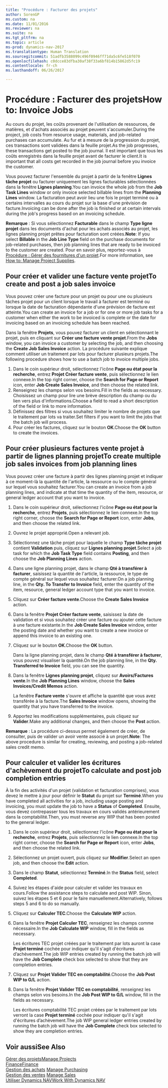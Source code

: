```yaml
---
title: "Procédure : Facturer des projets"
author: SorenGP
ms.custom: na
ms.date: 11/01/2016
ms.reviewer: na
ms.suite: na
ms.tgt_pltfrm: na
ms.topic: article
ms-prod: dynamics-nav-2017
ms.translationtype: Human Translation
ms.sourcegitcommit: 51adfb3588099c496f0946ff71da5c6fe518f070
ms.openlocfilehash: c0dcce83dfba30af38f33a6bf814b15862d5fc19
ms.contentlocale: fr-ch
ms.lasthandoff: 06/26/2017

---
```


# <a name="how-to-invoice-jobs"></a><span data-ttu-id="6536b-102">Procédure : Facturer des projets</span><span class="sxs-lookup"><span data-stu-id="6536b-102">How to: Invoice Jobs</span></span>
<span data-ttu-id="6536b-103">Au cours du projet, les coûts provenant de l'utilisation de ressources, de matières, et d'achats associés au projet peuvent s'accumuler.</span><span class="sxs-lookup"><span data-stu-id="6536b-103">During the project, job costs from resource usage, materials, and job-related purchases can accumulate.</span></span> <span data-ttu-id="6536b-104">Au fur et à mesure de la progression du projet, ces transactions sont validées dans la feuille projet.</span><span class="sxs-lookup"><span data-stu-id="6536b-104">As the job progresses, these transactions get posted to the job journal.</span></span> <span data-ttu-id="6536b-105">Il est important que tous les coûts enregistrés dans la feuille projet avant de facturer le client.</span><span class="sxs-lookup"><span data-stu-id="6536b-105">It is important that all costs get recorded in the job journal before you invoice the customer.</span></span>

<span data-ttu-id="6536b-106">Vous pouvez facturer l'ensemble du projet à partir de la fenêtre **Lignes tâche projet** ou facturer uniquement les lignes facturables sélectionnées dans la fenêtre **Lignes planning**.</span><span class="sxs-lookup"><span data-stu-id="6536b-106">You can invoice the whole job from the **Job Task Lines** window or only invoice selected billable lines from the **Planning Lines** window.</span></span> <span data-ttu-id="6536b-107">La facturation peut avoir lieu une fois le projet terminé ou à certains intervalles au cours du projet sur la base d'une prévision de facture.</span><span class="sxs-lookup"><span data-stu-id="6536b-107">Invoicing can be done after the job is finished or at certain intervals during the job's progress based on an invoicing schedule.</span></span>

<span data-ttu-id="6536b-108">**Remarque** : Si vous sélectionnez **Facturable** dans le champ **Type ligne projet** dans les documents d'achat pour les achats associés au projet, les lignes planning projet prêtes pour facturation sont créées.</span><span class="sxs-lookup"><span data-stu-id="6536b-108">**Note**: If you select **Billable** in the **Job Line Type** field on the purchase documents for job-related purchases, then job planning lines that are ready to be invoiced to the customer are created.</span></span> <span data-ttu-id="6536b-109">Pour en savoir plus, reportez-vous à [Procédure : Gérer des fournitures d'un projet](projects-how-manage-project-supplies.md).</span><span class="sxs-lookup"><span data-stu-id="6536b-109">For more information, see [How to: Manage Project Supplies](projects-how-manage-project-supplies.md).</span></span>

## <a name="to-create-and-post-a-job-sales-invoice"></a><span data-ttu-id="6536b-110">Pour créer et valider une facture vente projet</span><span class="sxs-lookup"><span data-stu-id="6536b-110">To create and post a job sales invoice</span></span>  
<span data-ttu-id="6536b-111">Vous pouvez créer une facture pour un projet ou pour une ou plusieurs tâches projet pour un client lorsque le travail à facturer est terminé ou lorsque la date de facturation dépendante d'une prévision de facture est atteinte.</span><span class="sxs-lookup"><span data-stu-id="6536b-111">You can create an invoice for a job or for one or more job tasks for a customer when either the work to be invoiced is complete or the date for invoicing based on an invoicing schedule has been reached.</span></span>

<span data-ttu-id="6536b-112">Dans la fenêtre **Projets**, vous pouvez facturer un client en sélectionnant le projet, puis en cliquant sur **Créer une facture vente projet**.</span><span class="sxs-lookup"><span data-stu-id="6536b-112">From the **Jobs** window, you can invoice a customer by selecting the job, and then choosing the **Create Job Sales Invoice** action.</span></span> <span data-ttu-id="6536b-113">La procédure suivante explique comment utiliser un traitement par lots pour facturer plusieurs projets.</span><span class="sxs-lookup"><span data-stu-id="6536b-113">The following procedure shows how to use a batch job to invoice multiple jobs.</span></span>  

1. <span data-ttu-id="6536b-114">Dans le coin supérieur droit, sélectionnez l'icône **Page ou état pour la recherche**, entrez **Projet Créer facture vente**, puis sélectionnez le lien connexe.</span><span class="sxs-lookup"><span data-stu-id="6536b-114">In the top right corner, choose the **Search for Page or Report** icon, enter **Job Create Sales Invoice**, and then choose the related link.</span></span>  
2. <span data-ttu-id="6536b-115">Renseignez les champs selon vos besoins.</span><span class="sxs-lookup"><span data-stu-id="6536b-115">Fill in the fields as necessary.</span></span> <span data-ttu-id="6536b-116">Choisissez un champ pour lire une brève description du champ ou du lien vers plus d'informations.</span><span class="sxs-lookup"><span data-stu-id="6536b-116">Choose a field to read a short description of the field or link to more information.</span></span>
3. <span data-ttu-id="6536b-117">Définissez des filtres si vous souhaitez limiter le nombre de projets que le traitement par lots va traiter.</span><span class="sxs-lookup"><span data-stu-id="6536b-117">Set filters if you want to limit the jobs that the batch job will process.</span></span>
3. <span data-ttu-id="6536b-118">Pour créer les factures, cliquez sur le bouton **OK**.</span><span class="sxs-lookup"><span data-stu-id="6536b-118">Choose the **OK** button to create the invoices.</span></span>  

## <a name="to-create-multiple-job-sales-invoices-from-job-planning-lines"></a><span data-ttu-id="6536b-119">Pour créer plusieurs factures vente projet à partir de lignes planning projet</span><span class="sxs-lookup"><span data-stu-id="6536b-119">To create multiple job sales invoices from job planning lines</span></span>  
<span data-ttu-id="6536b-120">Vous pouvez créer une facture à partir des lignes planning projet et indiquer à ce moment-là la quantité de l'article, la ressource ou le compte général sur lequel vous souhaitez facturer.</span><span class="sxs-lookup"><span data-stu-id="6536b-120">You can create an invoice from a job planning lines, and indicate at that time the quantity of the item, resource, or general ledger account that you want to invoice.</span></span>

1. <span data-ttu-id="6536b-121">Dans le coin supérieur droit, sélectionnez l'icône **Page ou état pour la recherche**, entrez **Projets**, puis sélectionnez le lien connexe.</span><span class="sxs-lookup"><span data-stu-id="6536b-121">In the top right corner, choose the **Search for Page or Report** icon, enter **Jobs**, and then choose the related link.</span></span>
2. <span data-ttu-id="6536b-122">Ouvrez le projet approprié.</span><span class="sxs-lookup"><span data-stu-id="6536b-122">Open a relevant job.</span></span>
3. <span data-ttu-id="6536b-123">Sélectionnez une tâche projet pour laquelle le champ **Type tâche projet** contient **Validation** puis, cliquez sur **Lignes planning projet**.</span><span class="sxs-lookup"><span data-stu-id="6536b-123">Select a job task for which the **Job Task Type** field contains **Posting**, and then choose the **Job Planning Lines** action.</span></span>  
4. <span data-ttu-id="6536b-124">Dans une ligne planning projet, dans le champ **Qté à transférer à facturer**, saisissez la quantité de l'article, la ressource, le type de compte général sur lequel vous souhaitez facturer.</span><span class="sxs-lookup"><span data-stu-id="6536b-124">On a job planning line, in the **Qty. To Transfer to Invoice** field, enter the quantity of the item, resource, general ledger account type that you want to invoice.</span></span>  
5. <span data-ttu-id="6536b-125">Cliquez sur **Créer facture vente**.</span><span class="sxs-lookup"><span data-stu-id="6536b-125">Choose the **Create Sales Invoice** action.</span></span>
6. <span data-ttu-id="6536b-126">Dans la fenêtre **Projet Créer facture vente**, saisissez la date de validation et si vous souhaitez créer une facture ou ajouter cette facture à une facture existante.</span><span class="sxs-lookup"><span data-stu-id="6536b-126">In the **Job Create Sales Invoice** window, enter the posting date and whether you want to create a new invoice or append this invoice to an existing one.</span></span>
7. <span data-ttu-id="6536b-127">Cliquez sur le bouton **OK**.</span><span class="sxs-lookup"><span data-stu-id="6536b-127">Choose the **OK** button.</span></span>

    <span data-ttu-id="6536b-128">Dans la ligne planning projet, dans le champ **Qté à transférer à facturer**, vous pouvez visualiser la quantité.</span><span class="sxs-lookup"><span data-stu-id="6536b-128">On the job planning line, in the **Qty. Transferred to Invoice** field, you can see the quantity.</span></span>

8. <span data-ttu-id="6536b-129">Dans la fenêtre **Lignes planning projet**, cliquez sur **Avoirs/Factures vente**.</span><span class="sxs-lookup"><span data-stu-id="6536b-129">In the **Job Planning Lines** window, choose the **Sales Invoices/Credit Memos** action.</span></span>

    <span data-ttu-id="6536b-130">La fenêtre **Facture vente** s'ouvre et affiche la quantité que vous avez transférée à la facture.</span><span class="sxs-lookup"><span data-stu-id="6536b-130">The **Sales Invoice** window opens, showing the quantity that you have transferred to the invoice.</span></span>  
9. <span data-ttu-id="6536b-131">Apportez les modifications supplémentaires, puis cliquez sur **Valider**.</span><span class="sxs-lookup"><span data-stu-id="6536b-131">Make any additional changes, and then choose the **Post** action.</span></span>

<span data-ttu-id="6536b-132">**Remarque** : La procédure ci-dessus permet également de créer, de consulter, puis de valider un avoir vente associé à un projet.</span><span class="sxs-lookup"><span data-stu-id="6536b-132">**Note**: The above procedure is similar for creating, reviewing, and posting a job-related sales credit memo.</span></span>

## <a name="to-calculate-and-post-job-completion-entries"></a><span data-ttu-id="6536b-133">Pour calculer et valider les écritures d'achèvement du projet</span><span class="sxs-lookup"><span data-stu-id="6536b-133">To calculate and post job completion entries</span></span>  
<span data-ttu-id="6536b-134">À la fin des activités d'un projet (validation et facturation comprises), vous devez le mettre à jour pour définir le **Statut** du projet sur **Terminé**.</span><span class="sxs-lookup"><span data-stu-id="6536b-134">When you have completed all activities for a job, including usage posting and invoicing, you must update the job to have a **Status** of **Completed**.</span></span> <span data-ttu-id="6536b-135">Ensuite, vous devez contrepasser tous les travaux en cours validés antérieurement dans la comptabilité.</span><span class="sxs-lookup"><span data-stu-id="6536b-135">Then, you must reverse any WIP that has been posted to the general ledger.</span></span>

1. <span data-ttu-id="6536b-136">Dans le coin supérieur droit, sélectionnez l'icône **Page ou état pour la recherche**, entrez **Projets**, puis sélectionnez le lien connexe.</span><span class="sxs-lookup"><span data-stu-id="6536b-136">In the top right corner, choose the **Search for Page or Report** icon, enter **Jobs**, and then choose the related link.</span></span>  
2. <span data-ttu-id="6536b-137">Sélectionnez un projet ouvert, puis cliquez sur **Modifier**.</span><span class="sxs-lookup"><span data-stu-id="6536b-137">Select an open job, and then choose the **Edit** action.</span></span>
3. <span data-ttu-id="6536b-138">Dans le champ **Statut**, sélectionnez **Terminé**.</span><span class="sxs-lookup"><span data-stu-id="6536b-138">In the **Status** field, select **Completed**.</span></span>
4. <span data-ttu-id="6536b-139">Suivez les étapes d'aide pour calculer et valider les travaux en cours.</span><span class="sxs-lookup"><span data-stu-id="6536b-139">Follow the assistance steps to calculate and post WIP.</span></span> <span data-ttu-id="6536b-140">Sinon, suivez les étapes 5 et 6 pour le faire manuellement.</span><span class="sxs-lookup"><span data-stu-id="6536b-140">Alternatively, follows steps 5 and 6 to do so manually.</span></span>  
5. <span data-ttu-id="6536b-141">Cliquez sur **Calculer TEC**.</span><span class="sxs-lookup"><span data-stu-id="6536b-141">Choose the **Calculate WIP** action.</span></span>
6. <span data-ttu-id="6536b-142">Dans la fenêtre **Projet Calculer TEC**, renseignez les champs comme nécessaire.</span><span class="sxs-lookup"><span data-stu-id="6536b-142">In the **Job Calculate WIP** window, fill in the fields as necessary.</span></span>  

     <span data-ttu-id="6536b-143">Les écritures TEC projet créées par le traitement par lots auront la case **Projet terminé** cochée pour indiquer qu'il s'agit d'écritures d’achèvement.</span><span class="sxs-lookup"><span data-stu-id="6536b-143">The job WIP entries created by running the batch job will have the **Job Complete** check box selected to show that they are completion entries.</span></span>  

7. <span data-ttu-id="6536b-144">Cliquez sur **Projet Valider TEC en comptabilité**.</span><span class="sxs-lookup"><span data-stu-id="6536b-144">Choose the **Job Post WIP to G/L** action.</span></span>
8. <span data-ttu-id="6536b-145">Dans la fenêtre **Projet Valider TEC en comptabilité**, renseignez les champs selon vos besoins.</span><span class="sxs-lookup"><span data-stu-id="6536b-145">In the **Job Post WIP to G/L** window, fill in the fields as necessary.</span></span>  

     <span data-ttu-id="6536b-146">Les écritures comptabilité TEC projet créées par le traitement par lots verront la case **Projet terminé** cochée pour indiquer qu'il s'agit d'écritures d’achèvement.</span><span class="sxs-lookup"><span data-stu-id="6536b-146">The job WIP general ledger entries created by running the batch job will have the **Job Complete** check box selected to show they are completion entries.</span></span>

## <a name="see-also"></a><span data-ttu-id="6536b-147">Voir aussi</span><span class="sxs-lookup"><span data-stu-id="6536b-147">See Also</span></span>
[<span data-ttu-id="6536b-148">Gérer des projets</span><span class="sxs-lookup"><span data-stu-id="6536b-148">Manage Projects</span></span>](projects-manage-projects.md)  
[<span data-ttu-id="6536b-149">Finance</span><span class="sxs-lookup"><span data-stu-id="6536b-149">Finance</span></span>](finance-setup.md)  
<span data-ttu-id="6536b-150">[Gestion des achats](purchasing-manage-purchasing.md)       </span><span class="sxs-lookup"><span data-stu-id="6536b-150">[Manage Purchasing](purchasing-manage-purchasing.md)       </span></span>  
<span data-ttu-id="6536b-151">[Gestion des ventes](sales-manage-sales.md)    </span><span class="sxs-lookup"><span data-stu-id="6536b-151">[Manage Sales](sales-manage-sales.md)    </span></span>  
[<span data-ttu-id="6536b-152">Utiliser Dynamics NAV</span><span class="sxs-lookup"><span data-stu-id="6536b-152">Work With Dynamics NAV</span></span>](ui-work-product.md)  

